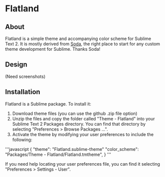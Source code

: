 # Flatland
## About
Flatland is a simple theme and accompanying color scheme for Sublime Text 2. It is mostly derived from  [Soda](https://github.com/buymeasoda/soda-theme), the right place to start for any custom theme development for Sublime. Thanks Soda!
## Design
(Need screenshots)
## Installation
Flatland is a Sublime package. To install it:

1. Download theme files (you can use the github .zip file option)
2. Unzip the files and copy the folder called "Theme - Flatland" into your Sublime Text 2 Packages directory. You can find that directory by selecting "Preferences > Browse Packages ...".
3. Activate the theme by modifying your user preferences to include the following:

'''javascript
{
  "theme": "Flatland.sublime-theme"
  "color_scheme": "Packages/Theme - Flatland/Flatland.tmtheme",
}
'''

If you need help locating your user preferences file, you can find it selecting "Preferences > Settings - User".
